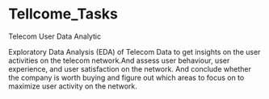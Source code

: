 # Tellcome_Tasks

Telecom User Data Analytic 

 Exploratory Data Analysis (EDA) of Telecom Data to get insights on the user activities on the telecom network.And 
 assess user behaviour, user experience, and user satisfaction on the network. And conclude whether the company 
 is worth buying and figure out which areas to focus on to maximize user activity on the network.
